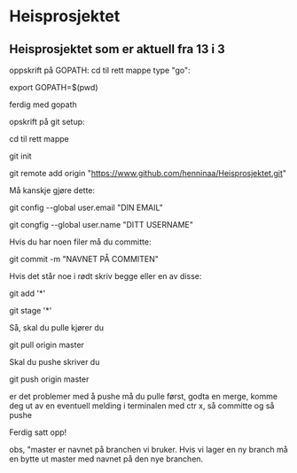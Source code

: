 # Heisprosjektet
Heisprosjektet som er aktuell fra 13 i 3
-----------------------------------------

oppskrift på GOPATH:
cd til rett mappe type "go":

export GOPATH=$(pwd)

ferdig med gopath

opskrift på git setup:

cd til rett mappe

git init

git remote add origin "https://www.github.com/henninaa/Heisprosjektet.git"

Må kanskje gjøre dette: 

git config --global user.email "DIN EMAIL"

git congfig --global user.name "DITT USERNAME"

Hvis du har noen filer må du committe:

git commit -m "NAVNET PÅ COMMITEN"

Hvis det står noe i rødt skriv begge eller en av disse:

git add '*'

git stage '*'

Så, skal du pulle kjører du

git pull origin master

Skal du pushe skriver du

git push origin master

er det problemer med å pushe må du pulle først, godta en merge, komme deg ut av en eventuell melding i terminalen med ctr x, så committe og så pushe

Ferdig satt opp!

obs, "master er navnet på branchen vi bruker. Hvis vi lager en ny branch må en bytte ut master med navnet på den nye branchen.
